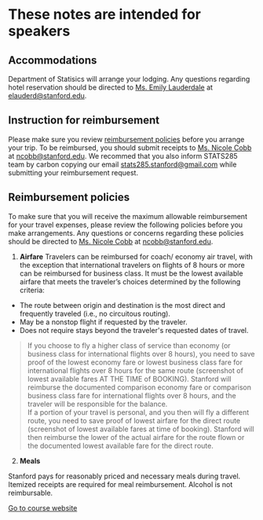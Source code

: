 
# These notes are intended for speakers


## Accommodations
Department of Statisics will arrange your lodging. Any questions regarding hotel reservation should be directed to [Ms. Emily Lauderdale](https://statistics.stanford.edu/people/emily-lauderdale) at <elauderd@stanford.edu>. 


## Instruction for reimbursement
Please make sure you review [reimbursement policies](#reimbursement-policies) before you arrange your trip. 
To be reimbursed, you should submit receipts to [Ms. Nicole Cobb](https://statistics.stanford.edu/people/nicole-cobb) at <ncobb@stanford.edu>. We recommed that you also inform STATS285 team by carbon copying our email <stats285.stanford@gmail.com> while submitting your reimbursement request. 


## Reimbursement policies
To make sure that you will receive the maximum allowable reimbursement for your travel expenses, please review the following policies before you make arrangements. Any questions or concerns regarding these policies should be directed to [Ms. Nicole Cobb](https://statistics.stanford.edu/people/nicole-cobb) at <ncobb@stanford.edu>.


1. **Airfare** 
Travelers can be reimbursed for coach/ economy air travel, with the exception that international travelers on flights of 8 hours or more can be reimbursed for business class. It must be the lowest available airfare that meets the traveler’s choices determined by the following criteria:
* The route between origin and destination is the most direct and frequently traveled (i.e., no circuitous routing).
* May be a nonstop flight if requested by the traveler.	
* Does not require stays beyond the traveler's requested dates of travel.     

>If you choose to fly a higher class of service than economy (or business class for international flights over 8 hours), you need to save proof of the lowest economy fare or lowest business class fare for international flights over 8 hours for the same route (screenshot of lowest available fares AT THE TIME of BOOKING). Stanford will reimburse the documented comparison economy fare or comparison business class fare for international flights over 8 hours, and the traveler will be responsible for the balance.     
>If a portion of your travel is personal, and you then will fly a different route, you need to save proof of lowest airfare for the direct route (screenshot of lowest available fares at time of booking). Stanford will then reimburse the lower of the actual airfare for the route flown or the documented lowest available fare for the direct route.  

2. **Meals**  

Stanford pays for reasonably priced and necessary meals during travel. Itemized receipts are required for meal reimbursement. Alcohol is not reimbursable. 



[Go to course website](./)

